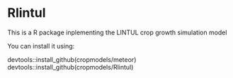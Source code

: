 # Rlintul
This is a R package inplementing the LINTUL crop growth simulation model

You can install it using: 

devtools::install_github(cropmodels/meteor)
devtools::install_github(cropmodels/Rlintul)

